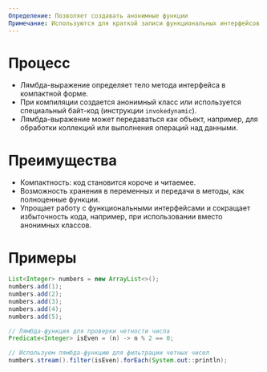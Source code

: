 ```yaml
---
Определение: Позволяет создавать анонимные функции
Примечание: Используются для краткой записи функциональных интерфейсов.
---
```



# Процесс

- Лямбда-выражение определяет тело метода интерфейса в компактной форме.
- При компиляции создается анонимный класс или используется специальный байт-код (инструкции `invokedynamic`).
- Лямбда-выражение может передаваться как объект, например, для обработки коллекций или выполнения операций над данными.
# Преимущества

- Компактность: код становится короче и читаемее.
- Возможность хранения в переменных и передачи в методы, как полноценные функции.
- Упрощает работу с функциональными интерфейсами и сокращает избыточность кода, например, при использовании вместо анонимных классов.

# Примеры

```java
List<Integer> numbers = new ArrayList<>();
numbers.add(1);
numbers.add(2);
numbers.add(3);
numbers.add(4);
numbers.add(5);

// Лямбда-функция для проверки четности числа
Predicate<Integer> isEven = (n) -> n % 2 == 0;

// Используем лямбда-функцию для фильтрации четных чисел
numbers.stream().filter(isEven).forEach(System.out::println);
```